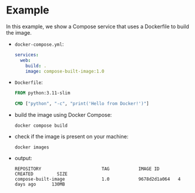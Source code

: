 # Example

In this example, we show a Compose service that uses a Dockerfile to build the image.

- `docker-compose.yml`:

  ```yaml
  services:
    web:
      build: .
      image: compose-built-image:1.0
  ```

- `Dockerfile`:

  ```dockerfile
  FROM python:3.11-slim
  
  CMD ["python", "-c", "print('Hello from Docker!')"]
  ```

- build the image using Docker Compose:

  ```commandline
  docker compose build
  ```

- check if the image is present on your machine:

  ```commandline
  docker images
  ```
- output:

  ```commandline
  REPOSITORY                       TAG           IMAGE ID       CREATED         SIZE
  compose-built-image              1.0           9678d2d1a064   4 days ago      130MB
  ```
